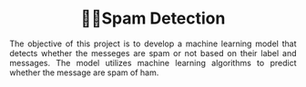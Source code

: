 <h1 align="center">📩🚫Spam Detection</h1>

<p align="justify">
The objective of this project is to develop a machine learning model that detects whether the messeges are spam or not based on their label and messages. The model utilizes machine learning algorithms to predict whether the message are spam of ham.
</p>
